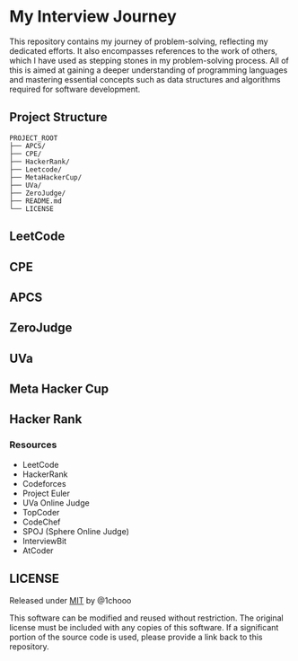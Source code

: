 # My Interview Journey

This repository contains my journey of problem-solving, reflecting my dedicated efforts. It also encompasses references to the work of others, which I have used as stepping stones in my problem-solving process. All of this is aimed at gaining a deeper understanding of programming languages and mastering essential concepts such as data structures and algorithms required for software development.

## Project Structure
```
PROJECT_ROOT
├── APCS/
├── CPE/
├── HackerRank/
├── Leetcode/
├── MetaHackerCup/
├── UVa/
├── ZeroJudge/
├── README.md
└── LICENSE
```


## LeetCode

## CPE

## APCS

## ZeroJudge

## UVa

## Meta Hacker Cup

## Hacker Rank


### Resources
* LeetCode
* HackerRank
* Codeforces
* Project Euler
* UVa Online Judge
* TopCoder
* CodeChef
* SPOJ (Sphere Online Judge)
* InterviewBit
* AtCoder

## LICENSE

Released under [MIT](./LICENSE) by @1chooo

This software can be modified and reused without restriction. The original license must be included with any copies of this software. If a significant portion of the source code is used, please provide a link back to this repository.